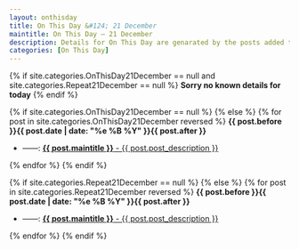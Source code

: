 ```yaml
---
layout: onthisday
title: On This Day &#124; 21 December
maintitle: On This Day — 21 December
description: Details for On This Day are genarated by the posts added to the website so the content is subject to changes/updates over time.
categories: [On This Day]
---
```


{% if site.categories.OnThisDay21December == null and site.categories.Repeat21December == null %}
<strong>Sorry no known details for today</strong>
{% endif %}

{% if site.categories.OnThisDay21December == null %}
{% else %}
{% for post in site.categories.OnThisDay21December reversed %}
<strong>{{ post.before }}{{ post.date | date: "%e %B %Y" }}{{ post.after }}</strong>
<ul>
<li> ——: <a class="{{ post.class }}" href="{{ post.url }}"><strong>{{ post.maintitle }}</strong> - {{ post.post_description }}</a></li>
</ul>
{% endfor %}
{% endif %}

{% if site.categories.Repeat21December == null %}
{% else %}
{% for post in site.categories.Repeat21December reversed %}
<strong>{{ post.before }}{{ post.date | date: "%e %B %Y" }}{{ post.after }}</strong>
<ul>
<li> ——: <a class="{{ post.class }}" href="{{ post.url }}"><strong>{{ post.maintitle }}</strong> - {{ post.post_description }}</a></li>
</ul>
{% endfor %}
{% endif %}

